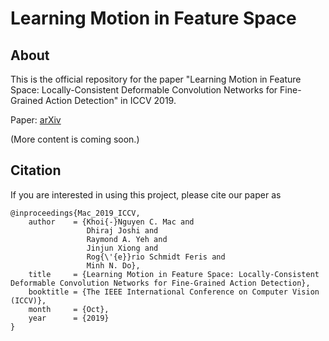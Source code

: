 # Learning Motion in Feature Space

## About
This is the official repository for the paper "Learning Motion in Feature Space: Locally-Consistent Deformable Convolution Networks for Fine-Grained Action Detection" in ICCV 2019.

Paper: [arXiv](https://arxiv.org/abs/1811.08815)

(More content is coming soon.)


## Citation
If you are interested in using this project, please cite our paper as
```
@inproceedings{Mac_2019_ICCV,
    author    = {Khoi{-}Nguyen C. Mac and
                 Dhiraj Joshi and
                 Raymond A. Yeh and
                 Jinjun Xiong and
                 Rog{\'{e}}rio Schmidt Feris and
                 Minh N. Do},
    title     = {Learning Motion in Feature Space: Locally-Consistent Deformable Convolution Networks for Fine-Grained Action Detection},
    booktitle = {The IEEE International Conference on Computer Vision (ICCV)},
    month     = {Oct},
    year      = {2019}
}
```


